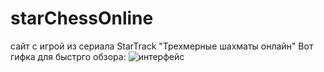 # starChessOnline
сайт с игрой из сериала StarTrack "Трехмерные шахматы онлайн"
Вот гифка для быстрго обзора:
![интерфейс](https://github.com/Hiddenviki/starChessOnline/blob/59436b8a04ba1251363f63fccfd65e548d01a1e5/%D0%98%D0%BD%D1%82%D0%B5%D1%80%D1%84%D0%B5%D0%B8%CC%86%D1%81.gif)
